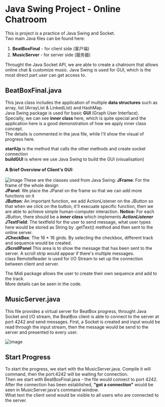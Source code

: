 # Java Swing Project - Online Chatroom
This is project is a practice of Java Swing and Socket.<br/>
Two main Java files can be found here: 
1. **BeatBoxFinal** - for client side (客户端)
2. **MusicServer** - for server side (服务器)<br/>

Throught the Java Socket API, we are able to create a chatroom that allows online chat & customize music. Java Swing is used for GUI, which is the most direct part user can get access to.

## BeatBoxFinal.java
This java class includes the application of multiple **data structures** such as array, list (ArrayList & LinkedList) and HashMap. <br/>
Java Swing package is used for basic **GUI** (Graph User Interface). <br/>
Specially, we can see **inner class** here, which is quite special and the application here is a good demonstration of how we apply inner class concept.<br/>
The details is commented in the java file, while I'll show the visual of progress here.<br/>

**startUp** is the method that calls the other methods and create socket connection <br/>
**buildGUI** is where we use Java Swing to build the GUI (visualisation) <br/><br/>
**A Brief Overview of Client's GUI:** <br/><br/>
![image](https://user-images.githubusercontent.com/66471809/126646912-138bc467-97ef-446e-82c2-ef018d2deeed.png)
These are the classes used from Java Swing:
**JFrame**: For the frame of the whole design <br/>
**JPanel**: We place the JPanel on the frame so that we can add more functions on it<br/>
**JButton**: An important function, we add ActionListener on the JButton so that when we click on the button, it'll execuate specific function, then we are able to achieve simple human-computer interaction. **Notice:** For each JButton, there should be a ***inner class*** which implements ***ActionListener*** <br/>
**JTextField**: The textfield for the user to send message, what user types here would be stored as String by .getText() method and then sent to the online server.<br/>
**JCheckBox**: The 16 * 16 girds. By selecting the checkbox, different track and sequence would be created.<br/>
**JScrollPanel** This area is to show the message that has been sent to the server. A scroll strip would appear if there's multiple messages.<br/>
class RemoteReader is used for I/O Stream to set up the connection between client and server.

The Midi package allows the user to create their own sequence and add to the track.<br/>
More details can be seen in the code.

## MusicServer.java
This file provides a virtual server for BeatBox progress, throught Java Socket and I/O stream, the BeatBox client is able to connect to the server at port 4242 and send messages. First, a Socket is created and input would be read through the input stream, then the message would be send to the server and presented to every user. 

![image](https://user-images.githubusercontent.com/66471809/127653064-a0725023-6836-4d60-ba2d-8afff1bc7e39.png)

## Start Progress
To start the progress, we start with the MusicServer.java. Compile it will command, then the port:4242 will be waiting for connection. <br/>
Then we start with BeatBoxFinal.java - the file would connect to port 4242. After the connection has been established, **"got a connection"** would be seen in MusicServer.java's command window. <br/>
What text the client send would be visible to all users who are connected to the server.
